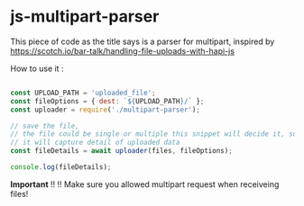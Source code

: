 # js-multipart-parser

This piece of code as the title says is a parser for multipart, inspired by https://scotch.io/bar-talk/handling-file-uploads-with-hapi-js

How to use it :

```js

const UPLOAD_PATH = 'uploaded_file';
const fileOptions = { dest: `${UPLOAD_PATH}/` };
const uploader = require('./multipart-parser');

// save the file,
// the file could be single or multiple this snippet will decide it, so just dump it here
// it will capture detail of uploaded data
const fileDetails = await uploader(files, fileOptions);

console.log(fileDetails);

```

**Important**
!!
!!
Make sure you allowed multipart request when receiveing files!

